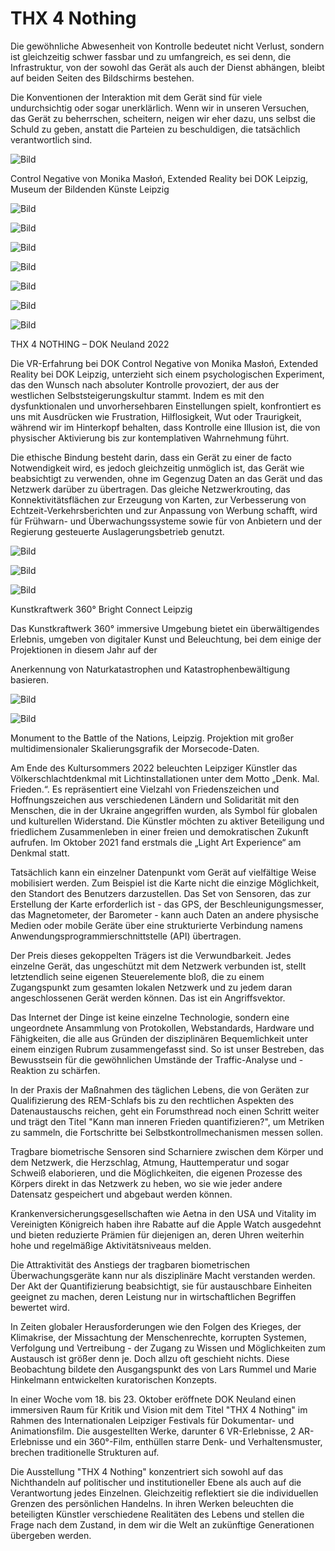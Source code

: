 # **THX 4 Nothing**

Die gewöhnliche Abwesenheit von Kontrolle bedeutet nicht Verlust, sondern ist gleichzeitig schwer fassbar und zu umfangreich, es sei denn, die Infrastruktur, von der sowohl das Gerät als auch der Dienst abhängen, bleibt auf beiden Seiten des Bildschirms bestehen.

Die Konventionen der Interaktion mit dem Gerät sind für viele undurchsichtig oder sogar unerklärlich. Wenn wir in unseren Versuchen, das Gerät zu beherrschen, scheitern, neigen wir eher dazu, uns selbst die Schuld zu geben, anstatt die Parteien zu beschuldigen, die tatsächlich verantwortlich sind.

![Bild](https://images.prismic.io/syntia/5491ca38-4ae8-4407-8dbd-51699448e18a_img_20221023_174341.jpg?auto=compress,format)

Control Negative von Monika Masłoń, Extended Reality bei DOK Leipzig, Museum der Bildenden Künste Leipzig

![Bild](https://images.prismic.io/syntia/3d068cde-f9d1-4ee6-9b33-6c5174c21425_img_20221023_172101.jpg?auto=compress,format)

![Bild](https://images.prismic.io/syntia/abd10d93-9464-4d78-b894-447d7bc5683d_img_20221023_171353.jpg?auto=compress,format)

![Bild](https://images.prismic.io/syntia/28e3c4e6-b9eb-45b0-9263-ee78f02c00aa_img_20221023_171639.jpg?auto=compress,format)

![Bild](https://images.prismic.io/syntia/74fe46b4-9062-41f9-9c4b-b04250a195a7_img_20221023_171644.jpg?auto=compress,format)

![Bild](https://images.prismic.io/syntia/01ff278b-3a7f-41c0-8191-5779e2071d58_img_20221023_171759.jpg?auto=compress,format)

![Bild](https://images.prismic.io/syntia/e7c34a50-4b18-47af-ac02-1aa08db8c62b_img_20221023_171725.jpg?auto=compress,format)

![Bild](https://images.prismic.io/syntia/3defdd81-d8a3-4bb0-973e-9fc805a30554_img_20221023_172449.jpg?auto=compress,format)

THX 4 NOTHING – DOK Neuland 2022

Die VR-Erfahrung bei DOK Control Negative von Monika Masłoń, Extended Reality bei DOK Leipzig, unterzieht sich einem psychologischen Experiment, das den Wunsch nach absoluter Kontrolle provoziert, der aus der westlichen Selbststeigerungskultur stammt. Indem es mit den dysfunktionalen und unvorhersehbaren Einstellungen spielt, konfrontiert es uns mit Ausdrücken wie Frustration, Hilflosigkeit, Wut oder Traurigkeit, während wir im Hinterkopf behalten, dass Kontrolle eine Illusion ist, die von physischer Aktivierung bis zur kontemplativen Wahrnehmung führt.

Die ethische Bindung besteht darin, dass ein Gerät zu einer de facto Notwendigkeit wird, es jedoch gleichzeitig unmöglich ist, das Gerät wie beabsichtigt zu verwenden, ohne im Gegenzug Daten an das Gerät und das Netzwerk darüber zu übertragen. Das gleiche Netzwerkrouting, das Konnektivitätsflächen zur Erzeugung von Karten, zur Verbesserung von Echtzeit-Verkehrsberichten und zur Anpassung von Werbung schafft, wird für Frühwarn- und Überwachungssysteme sowie für von Anbietern und der Regierung gesteuerte Auslagerungsbetrieb genutzt.

![Bild](https://images.prismic.io/syntia/bb080510-3316-4911-8590-6fb68668d375_img_20221023_005404.jpg?auto=compress,format)

![Bild](https://images.prismic.io/syntia/912be486-df5b-4ffe-8055-f692a455379b_img_20221022_234250.jpg?auto=compress,format)

![Bild](https://images.prismic.io/syntia/a963a7fb-cee0-4989-b0fc-964e89313a3e_img_20221022_234340.jpg?auto=compress,format)

Kunstkraftwerk 360° Bright Connect Leipzig

Das Kunstkraftwerk 360° immersive Umgebung bietet ein überwältigendes Erlebnis, umgeben von digitaler Kunst und Beleuchtung, bei dem einige der Projektionen in diesem Jahr auf der

 Anerkennung von Naturkatastrophen und Katastrophenbewältigung basieren.

![Bild](https://images.prismic.io/syntia/af7d9d41-3fb7-4a23-a9d4-c349df294710_img_20221022_210005.jpg?auto=compress,format)

![Bild](https://images.prismic.io/syntia/46332953-b736-4108-82d4-4725d4ad5018_img_20221022_214414.jpg?auto=compress,format)

Monument to the Battle of the Nations, Leipzig. Projektion mit großer multidimensionaler Skalierungsgrafik der Morsecode-Daten.

Am Ende des Kultursommers 2022 beleuchten Leipziger Künstler das Völkerschlachtdenkmal mit Lichtinstallationen unter dem Motto „Denk. Mal. Frieden.“. Es repräsentiert eine Vielzahl von Friedenszeichen und Hoffnungszeichen aus verschiedenen Ländern und Solidarität mit den Menschen, die in der Ukraine angegriffen wurden, als Symbol für globalen und kulturellen Widerstand. Die Künstler möchten zu aktiver Beteiligung und friedlichem Zusammenleben in einer freien und demokratischen Zukunft aufrufen. Im Oktober 2021 fand erstmals die „Light Art Experience“ am Denkmal statt.

Tatsächlich kann ein einzelner Datenpunkt vom Gerät auf vielfältige Weise mobilisiert werden. Zum Beispiel ist die Karte nicht die einzige Möglichkeit, den Standort des Benutzers darzustellen. Das Set von Sensoren, das zur Erstellung der Karte erforderlich ist - das GPS, der Beschleunigungsmesser, das Magnetometer, der Barometer - kann auch Daten an andere physische Medien oder mobile Geräte über eine strukturierte Verbindung namens Anwendungsprogrammierschnittstelle (API) übertragen.

Der Preis dieses gekoppelten Trägers ist die Verwundbarkeit. Jedes einzelne Gerät, das ungeschützt mit dem Netzwerk verbunden ist, stellt letztendlich seine eigenen Steuerelemente bloß, die zu einem Zugangspunkt zum gesamten lokalen Netzwerk und zu jedem daran angeschlossenen Gerät werden können. Das ist ein Angriffsvektor.

Das Internet der Dinge ist keine einzelne Technologie, sondern eine ungeordnete Ansammlung von Protokollen, Webstandards, Hardware und Fähigkeiten, die alle aus Gründen der disziplinären Bequemlichkeit unter einem einzigen Rubrum zusammengefasst sind. So ist unser Bestreben, das Bewusstsein für die gewöhnlichen Umstände der Traffic-Analyse und -Reaktion zu schärfen.

In der Praxis der Maßnahmen des täglichen Lebens, die von Geräten zur Qualifizierung des REM-Schlafs bis zu den rechtlichen Aspekten des Datenaustauschs reichen, geht ein Forumsthread noch einen Schritt weiter und trägt den Titel "Kann man inneren Frieden quantifizieren?", um Metriken zu sammeln, die Fortschritte bei Selbstkontrollmechanismen messen sollen.

Tragbare biometrische Sensoren sind Scharniere zwischen dem Körper und dem Netzwerk, die Herzschlag, Atmung, Hauttemperatur und sogar Schweiß elaborieren, und die Möglichkeiten, die eigenen Prozesse des Körpers direkt in das Netzwerk zu heben, wo sie wie jeder andere Datensatz gespeichert und abgebaut werden können.

Krankenversicherungsgesellschaften wie Aetna in den USA und Vitality im Vereinigten Königreich haben ihre Rabatte auf die Apple Watch ausgedehnt und bieten reduzierte Prämien für diejenigen an, deren Uhren weiterhin hohe und regelmäßige Aktivitätsniveaus melden.

Die Attraktivität des Anstiegs der tragbaren biometrischen Überwachungsgeräte kann nur als disziplinäre Macht verstanden werden. Der Akt der Quantifizierung beabsichtigt, sie für austauschbare Einheiten geeignet zu machen, deren Leistung nur in wirtschaftlichen Begriffen bewertet wird.

In Zeiten globaler Herausforderungen wie den Folgen des Krieges, der Klimakrise, der Missachtung der Menschenrechte, korrupten Systemen, Verfolgung und Vertreibung - der Zugang zu Wissen und Möglichkeiten zum Austausch ist größer denn je. Doch allzu oft geschieht nichts. Diese Beobachtung bildete den Ausgangspunkt des von Lars Rummel und Marie Hinkelmann entwickelten kuratorischen Konzepts. 

In einer Woche vom 18. bis 23. Oktober eröffnete DOK Neuland einen immersiven Raum für Kritik und Vision mit dem Titel "THX 4 Nothing" im Rahmen des Internationalen Leipziger Festivals für Dokumentar- und Animationsfilm. Die ausgestellten Werke, darunter 6 VR-Erlebnisse, 2 AR-Erlebnisse und ein 360°-Film, enthüllen starre Denk- und Verhaltensmuster, brechen traditionelle Strukturen auf.

Die Ausstellung "THX 4 Nothing" konzentriert sich sowohl auf das Nichthandeln auf politischer und institutioneller Ebene als auch auf die Verantwortung jedes Einzelnen. Gleichzeitig reflektiert sie die individuellen Grenzen des persönlichen Handelns. In ihren Werken beleuchten die beteiligten Künstler verschiedene Realitäten des Lebens und stellen die Frage nach dem Zustand, in dem wir die Welt an zukünftige Generationen übergeben werden.